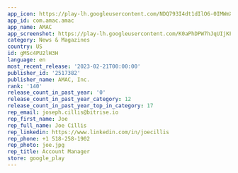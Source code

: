 ```yaml
---
app_icon: https://play-lh.googleusercontent.com/NDQ793I4dt1dIlO6-0IMWmXo6PoGBkwqQ_rtRqwHTMKDfFQ3BguGiTICRDBvg-6lPDV_
app_id: com.amac.amac
app_name: AMAC
app_screenshot: https://play-lh.googleusercontent.com/K0aPhDPW7hJqUIjKFfDVNIfmJWzfAafiUZHpT55lBoLDsyvBhJpxuATtDWLVS0Q1vpw
category: News & Magazines
country: US
id: gMSc4PU2lH3H
language: en
most_recent_release: '2023-02-21T00:00:00'
publisher_id: '2517382'
publisher_name: AMAC, Inc.
rank: '140'
release_count_in_past_year: '0'
release_count_in_past_year_category: 12
release_count_in_past_year_top_in_category: 17
rep_email: joseph.cillis@bitrise.io
rep_first_name: Joe
rep_full_name: Joe Cillis
rep_linkedin: https://www.linkedin.com/in/joecillis
rep_phone: +1 518-258-1902
rep_photo: joe.jpg
rep_title: Account Manager
store: google_play
---
```


